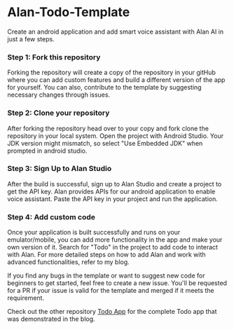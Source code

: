 # Alan-Todo-Template

Create an android application and add smart voice assistant with Alan AI in just a few steps.

### Step 1: Fork this repository
Forking the repository will create a copy of the repository in your gitHub where you can add custom features and build a different version of the app for yourself. You can also, contribute to the template by suggesting necessary changes through issues.

### Step 2: Clone your repository
After forking the repository head over to your copy and fork clone the repository in your local system. Open the project with Android Studio. Your JDK version might mismatch, so select "Use Embedded JDK" when prompted in android studio.

### Step 3: Sign Up to Alan Studio
After the build is successful, sign up to Alan Studio and create a project to get the API key. Alan provides APIs for our android application to enable voice assistant. Paste the API key in your project and run the application.

### Step 4: Add custom code
Once your application is built successfully and runs on your emulator/mobile, you can add more functionality in the app and make your own version of it. Search for "Todo" in the project to add code to interact with Alan. For more detailed steps on how to add Alan and work with advanced functionalities, refer to my blog.

If you find any bugs in the template or want to suggest new code for beginners to get started, feel free to create a new issue. You'll be requested for a PR if your issue is valid for the template and merged if it meets the requirement.

Check out the other repository [Todo App](https://github.com/venusaim23/Todo-App.git) for the complete Todo app that was demonstrated in the blog.
